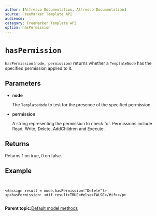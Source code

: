 ```yaml
---
author: [Alfresco Documentation, Alfresco Documentation]
source: FreeMarker Template API
audience: 
category: FreeMarker Template API
option: hasPermission
---
```


# `hasPermission`

`hasPermission(node, permission)` returns whether a `TemplateNode` has the specified permission applied to it.

## Parameters

-   **node**

    The `TemplateNode` to test for the presence of the specified permission.

-   **permission**

    A string representing the permission to check for. Permissions include Read, Write, Delete, AddChildren and Execute.


## Returns

Returns 1 on true, 0 on false.

## Example

```

      
<#assign result = node.hasPermission("Delete")>                                  
<p>hasPermission: <#if result>TRUE<#else>FALSE</#if></p>


```

**Parent topic:**[Default model methods](../references/API-FreeMarker-defaultmodelmethods.md)

